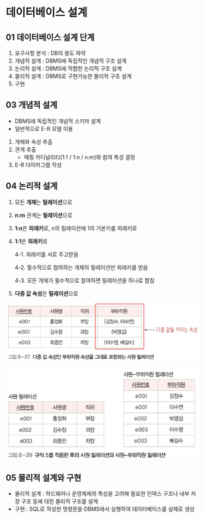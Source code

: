 # 데이터베이스 설계

## 01 데이터베이스 설계 단계

1. 요구사항 분석 : DB의 용도 파악
2. 개념적 설계 : DBMS에 독립적인 개념적 구조 설계
3. 논리적 설계 : DBMS에 적합한 논리적 구조 설계
4. 물리적 설계 : DBMS로 구현가능한 물리적 구조 설계
5. 구현



## 03 개념적 설계

- DBMS에 독립적인 개념적 스키마 설계
- 일반적으로 E-R 모델 이용



1. 개체와 속성 추출
2. 관계 추출 
   - 매핑 카디널리티(1:1 / 1:n / n:m)와 참여 특성 결정
3. E-R 다이어그램 작성



## 04 논리적 설계

1. 모든 **개체**는 **릴레이션**으로

2. **n:m** 관계는 **릴레이션**으로

3. **1:n**은 **외래키**로, n의 릴레이션에 1의 기본키를 외래키로

4. **1:1**은 **외래키**로

   4-1. 외래키를 서로 주고받음<br>

   4-2. 필수적으로 참여하는 개체의 릴레이션만 외래키를 받음<br>

   4-3. 모든 개체가 필수적으로 참여하면 릴레이션을 하나로 합침<br>

5. **다중 값 속성**은 **릴레이션**으로

![image-20210630185509048](./image-20210630185509048.png)

![image-20210630185529734](./image-20210630185529734.png)





## 05 물리적 설계와 구현

- 물리적 설계 : 하드웨어나 운영체제의 특성을 고려해 필요한 인덱스 구조나 내부 저장 구조 등에 대한 물리적 구조를 설계
- 구현 : SQL로 작성한 명령문을 DBMS에서 실행하여 데이터베이스를 실제로 생성

